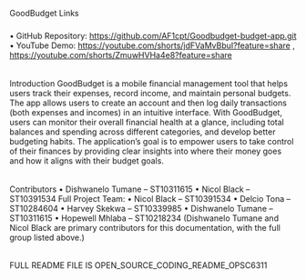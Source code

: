 GoodBudget
Links
#####
•	GitHub Repository: https://github.com/AF1cpt/Goodbudget-budget-app.git
•	YouTube Demo: https://youtube.com/shorts/jdFVaMvBbuI?feature=share , https://youtube.com/shorts/ZmuwHVHa4e8?feature=share
######
Introduction
GoodBudget is a mobile financial management tool that helps users track their expenses, record income, and maintain personal budgets. The app allows users to create an account and then log daily transactions (both expenses and incomes) in an intuitive interface. With GoodBudget, users can monitor their overall financial health at a glance, including total balances and spending across different categories, and develop better budgeting habits. The application’s goal is to empower users to take control of their finances by providing clear insights into where their money goes and how it aligns with their budget goals.

######
Contributors
•	Dishwanelo Tumane – ST10311615
•	Nicol Black – ST10391534
Full Project Team:
•	Nicol Black – ST10391534
•	Delcio Tona – ST10284604
•	Harvey Skekwa – ST10339985
•	Dishwanelo Tumane – ST10311615
•	Hopewell Mhlaba – ST10218234
(Dishwanelo Tumane and Nicol Black are primary contributors for this documentation, with the full group listed above.)
######
FULL README FILE IS OPEN_SOURCE_CODING_README_OPSC6311

